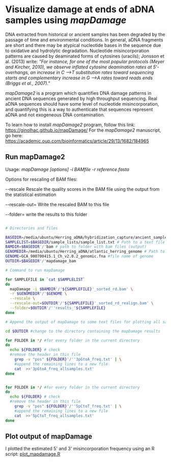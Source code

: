 # Visualize damage at ends of aDNA samples using *mapDamage*

DNA extracted from historical or ancient samples has been degraded by the passage of time and environmental conditions. In general, aDNA fragments are short and there may be atypical nucleotide bases in the sequence due to oxidative and hydrolytic degradation. Nucleotide misincorporation patterns are caused by deaminated forms of cytosines (uracils); Jonsson et al. (2013) write: *"For instance, for one of the most popular protocols (Meyer and Kircher, 2010), we observe inflated cytosine deamination rates at 5'-overhangs, an increase in C -->T substitution rates toward sequencing starts and complementary increase in G -->A rates toward reads ends (Briggs et al., 2007)."* 

*mapDamage2* is a program which quantifies DNA damage patterns in ancient DNA sequences generated by high throughput sequencing. Real aDNA sequences should have some level of nucleotide misincorporation, and quantifying this is a way to authenticate that sequences represent aDNA and not exogeneous DNA contamination.

To learn how to install *mapDamage2* program, follow this link: https://ginolhac.github.io/mapDamage/
For the *mapDamage2* manuscript, go here: https://academic.oup.com/bioinformatics/article/29/13/1682/184965

## Run mapDamage2

Usage: *mapDamage [options] -i BAMfile -r reference.fasta*

Options for rescaling of BAM files:

  --rescale                     Rescale the quality scores in the BAM file using the output from the statistical estimation
  
  --rescale-out=<filename>    Write the rescaled BAM to this file
  
  --folder=<foldername> write the results to this folder

``` bash

# Directories and files

BASEDIR=/media/ubuntu/Herring_aDNA/hybridization_capture/ancient_samples
SAMPLELIST=$BASEDIR/sample_lists/sample_list.txt # Path to a text file with list of prefixes of the fastq files, separated by newline s
BAMDIR=$BASEDIR'/'bam # path to folder with bam files (output)
GENOMEDIR=/media/ubuntu/Herring_aDNA/atlantic_herring_genome # Path to genome.
GENOME=GCA_900700415.1_Ch_v2.0.2_genomic.fna #file name of genome
OUTDIR=$BASEDIR'/'mapdamage_bam

# Command to run mapDamage

for SAMPLEFILE in `cat $SAMPLELIST`
do
  mapDamage -i $BAMDIR'/'${SAMPLEFILE}'_sorted_rd.bam' \
  -r $GENOMEDIR'/'$GENOME \
  --rescale \
  --rescale-out=$OUTDIR'/'${SAMPLEFILE}'_sorted_rd_realign.bam' \
  --folder=$OUTDIR'/''results_'${SAMPLEFILE}
done

# Append the output of mapDamage to some text files for plotting all samples together

cd $OUTDIR #change to the directory containing the mapDamage results

for FOLDER in */ #for every folder in the current directory
do
  echo ${FOLDER} # check
  #remove the header in this file
	grep -v "pos" ${FOLDER}'/''3pGtoA_freq.txt' | \
	#append the remaining lines to a new file  
	cat  >>'3pGtoA_freq_allsamples.txt'
done


for FOLDER in */ #for every folder in the current directory
do
  echo ${FOLDER} # check
  #remove the header in this file
	grep -v "pos" ${FOLDER}'/''5pCtoT_freq.txt' | \
	#append the remaining lines to a new file  
	cat  >>'5pCtoT_freq_allsamples.txt'
done


```

## Plot output of mapDamage

I plotted the estimated 5' and 3' misincorporation frequency using an R script: [plot_mapdamage.R](plot_mapdamage.R)
